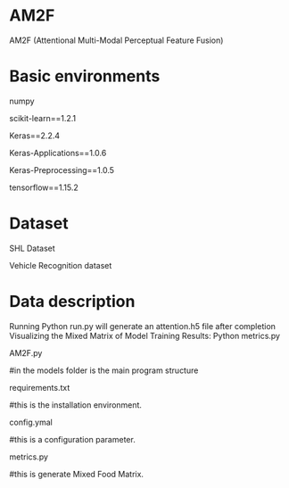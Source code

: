 # AM2F

AM2F (Attentional Multi-Modal Perceptual Feature Fusion)

# Basic environments

numpy

scikit-learn==1.2.1

Keras==2.2.4

Keras-Applications==1.0.6

Keras-Preprocessing==1.0.5

tensorflow==1.15.2

# Dataset
SHL Dataset

Vehicle Recognition dataset

# Data description
Running Python run.py will generate an attention.h5 file after completion
Visualizing the Mixed Matrix of Model Training Results: Python metrics.py

AM2F.py 

#in the models folder is the main program structure

requirements.txt 

#this is the installation environment.

config.ymal

#this is a configuration parameter.

metrics.py

#this is generate Mixed Food Matrix.


